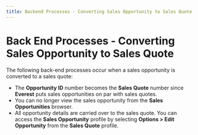 ```yaml
---
title: Backend Processes - Converting Sales Opportunity to Sales Quote
---
```


# Back End Processes - Converting Sales Opportunity to Sales Quote


The following back-end processes occur when a sales opportunity is converted  to a sales quote:

- The **Opportunity 
 ID** number becomes the **Sales Quote** number since **Everest** puts  sales opportunities on par with sales quotes.
- You can no  longer view the sales opportunity from the **Sales 
 Opportunities** browser.
- All opportunity  details are carried over to the sales quote. You can access the **Sales Opportunity** profile by selecting  **Options &gt; Edit Opportunity**  from the **Sales Quote** profile.

